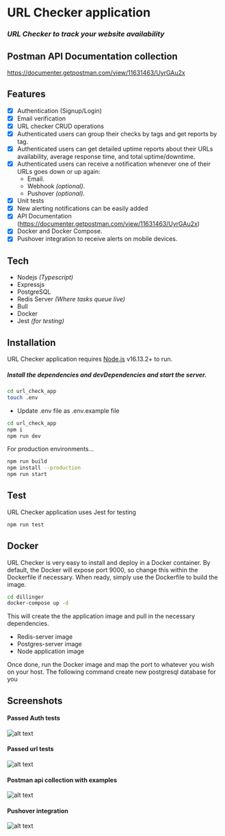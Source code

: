 # URL Checker application

### _URL Checker to track your website availability_

## Postman API Documentation collection

https://documenter.getpostman.com/view/11631463/UyrGAu2x

## Features

- [x] Authentication (Signup/Login)
- [x] Email verification
- [x] URL checker CRUD operations
- [x] Authenticated users can group their checks by tags and get reports by tag.
- [x] Authenticated users can get detailed uptime reports about their URLs availability, average response time, and total uptime/downtime.
- [x] Authenticated users can receive a notification whenever one of their URLs goes down or up again:
  - Email.
  - Webhook _(optional)_.
  - Pushover _(optional)_.
- [x] Unit tests
- [x] New alerting notifications can be easily added
- [x] API Documentation (https://documenter.getpostman.com/view/11631463/UyrGAu2x)
- [x] Docker and Docker Compose.
- [x] Pushover integration to receive alerts on mobile devices.

## Tech

- Nodejs _(Typescript)_
- Expressjs
- PostgreSQL
- Redis Server _(Where tasks queue live)_
- Bull
- Docker
- Jest _(for testing)_

## Installation

URL Checker application requires [Node.js](https://nodejs.org/) v16.13.2+ to run.

##### Install the dependencies and devDependencies and start the server.

```sh
cd url_check_app
touch .env
```

- Update .env file as .env.example file

```sh
cd url_check_app
npm i
npm run dev
```

For production environments...

```sh
npm run build
npm install --production
npm run start
```

## Test

URL Checker application uses Jest for testing

```sh
npm run test
```

## Docker

URL Checker is very easy to install and deploy in a Docker container.
By default, the Docker will expose port 9000, so change this within the
Dockerfile if necessary. When ready, simply use the Dockerfile to
build the image.

```sh
cd dillinger
docker-compose up -d
```

This will create the the application image and pull in the necessary dependencies.

- Redis-server image
- Postgres-server image
- Node application image

Once done, run the Docker image and map the port to whatever you wish on your host.
The following command create new postgresql database for you

## Screenshots

#### Passed Auth tests

![alt text](https://i.imgur.com/71aIccA.png)

#### Passed url tests

![alt text](https://i.imgur.com/WBpyNXQ.png)

#### Postman api collection with examples

![alt text](https://i.imgur.com/IH1VeaS.png)

#### Pushover integration

![alt text](https://i.imgur.com/Yv5mbMd.jpg)
